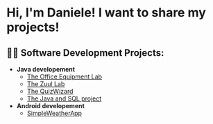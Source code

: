 <h1>Hi, I'm Daniele! I want to share my projects! </h1>

<h2>👨‍💻 Software Development Projects:</h2>

- <b>Java developement</b>
  - [The Office Equipment Lab](https://github.com/TheHandOfGod85/OfficeEquipmentLab)
  - [The Zuul Lab](https://github.com/TheHandOfGod85/TheZuulGame)
  - [The QuizWizard](https://github.com/TheHandOfGod85/TheQuizWizard)
  - [The Java and SQL project](https://github.com/TheHandOfGod85/JavaAndSql)
- <b>Android developement</b>
  - [SimpleWeatherApp](https://github.com/TheHandOfGod85/SimpleWeather)

